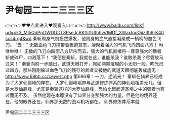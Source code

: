 # 尹甸园二二二三三三区
👉👉👉♥♥点此进入♥观看入口👈👉👉http://www.baidu.com/link?url=ok3_Ml5QdPpOWDUDT8PseJcBKYiYUthhvs1MDf_XWaxIqoOiiz3h9rK40scs4rg4&wd
秦斩周身气机轰然爆发，他周身的血气直接凝聚成一柄柄的血色飞刀。
    “去！”
    无数血色飞刀携带着极道意志，凝聚着强大的气机飞向四面八方！
    咻咻咻咻！
    无数的飞刀向四面八方斩杀而去，强大的气机直接将一尊尊强大的舞者斩成碎尸，四溅落下！
    “我便是秦斩，我就在这，谁能杀我？谁敢杀我？尽管放马过来！”
    秦斩向前一步踏出，武道天眼打开，宛如两颗璀璨的小太阳一般，眸光扫过四方，那些刚刚躲过血色飞刀的残存的武者又被他的武道天眼彻底轰成虚无！
http://www.68bb.cc/cewert.php
第686章：一刀，逆流光！
    秦斩在仙界已经成为了大罗仙巅峰的存在。
    大罗仙巅峰境界与武道修炼体系的神仙境相差无几，但是大罗仙巅峰，尤其是秦斩这样的大罗仙巅峰，恐怕比起武道圣境之中的强者也有过而无不及。
    虽然他现在本尊没有了仙界分身那强大的力量，但是他的境界还在，他的眼界还在，仙界那无数的战斗机巧都在。
    仙界修炼体系本就

尹甸园二二二三三三区
